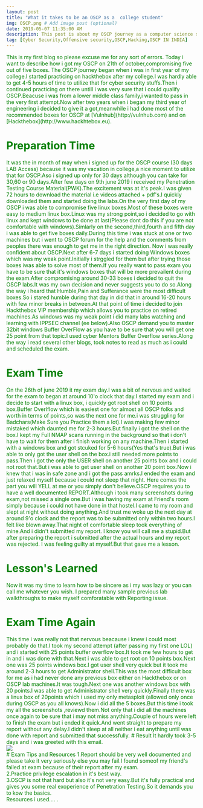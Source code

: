 ```yaml
---
layout: post
title: "What it takes to be an OSCP as a  college student"
img: OSCP.png # Add image post (optional)
date: 2019-05-07 11:35:00 AM
description: This post is about my OSCP journey as a computer science student in my third year of college.
tag: [Cyber Security,Offensive security,OSCP,Hacking,OSCP IN INDIA]
---
```


<span style="color:green">
This is my first  blog so please excuse me for any sort of errors.
<span style="color:green">
<span style="color:green">
Today i want to describe how i got my OSCP on 21th of october,compromising five out of five boxes.
The OSCP journey began when i was in first year of my college.I started practicing on hackthebox after my college.I was hardly able to get 4-5 hours of time to utilize that for cyber security stuffs.Then i continued practicing on there untill i was very sure that i could qualify OSCP.Beacuse i was from a  lower middle class family,i wanted to pass in the very first attempt.Now after two years when i began my third year of engineering i decided to give it a got,meanwhile i had done most of the recommended boxes for OSCP at
</span> [Vulnhub](http://vulnhub.com)<span style="color:green"> and on </span> [Hackthebox](http://www.hackhtebox.eu).


# Preparation Time
<span style="color:green">
It was the in  month of may when i signed up for the OSCP course (30 days LAB Access) because it was my vacation in college,a nice moment to utilize that for OSCP.Aso i signed up only for 30 days although you can take for 30,60 or 90 days.After few days on 9th june 2019 i received my Penetration Testing Course Material(PWK).The excitement was at it's peak.I was given 72 hours to download the material i.e videos attached + pdf's.I quickly downloaded them and started doing the labs.On the very first day of my OSCP i was able to compromise five linux boxes.Most of these boxes were easy to medium linux box.Linux was my strong point,so i decided to go with linux and kept windows to be done at last(Please dont do this if you are not comfortable with windows).Simlarly on the second,third,fourth and fifth day i was able to get five boxes daily.During this time i was stuck at one or two machines but i went to OSCP forum for the help and the comments from peoples there was enough to get me in the right direction.

<span style="color:green">
Now i was really confident about OSCP.Next after 6-7 days i started doing Windows boxes which was my weak point.Initially i strggled for them but after trying those boxes iwas able to solve most of them.If you really want to pass exam you have to be sure that it's windows boxes that will be more prevailent during the exam.After compromising around 30-33 boxes i decided to quit the OSCP labs.It was my own decision and never suggests you to do so.Along the way i heard that Humble,Pain and Sufferance were the most difficult boxes.So i stared humble during that day in did that in around 16-20 hours with few minor breaks in between.At that point of time i decided to join Hackthebox VIP membership which allows you to practice on retired machines.As windows was my weak point i did many labs watching and learning with IPPSEC channel (ee below).Also OSCP demand you to master 32bit windows Buffer OverFlow as you have to be sure that you will get one 25 point from that topic.I used cyber Mentors Buffer Overflow series.Along the way i read several other blogs, took notes to read as much as i could and scheduled the exam.
</span>

# Exam Time
<span style="color:green">
On the 26th of june 2019 it my exam day.I was a bit of nervous and waited for the exam to began at around 10'o clock that day.I started my exam and i decide to start with a linux box, i quickly got root shell on 10 points box.Buffer Overlflow which is easiest one for almost all OSCP folks and worth in terms of points,so was the next one for me.i was struggling for Badchars(Make Sure you Practice them a lot).I was making few minor mistaked which daunted me for 2-3 hours.But finally i got the shell on the box.I kept my Full NMAP scans running in the background so that i don't have to wait for them after i finish working on any machine.Then i started with a windows box and got  stcuked for 5-6 hours(Yes that's true).But i  was able to only got the user shell on the box.i still needed  more points to pass.Then i got the only the USER shell on another 25 points box and i could not root that.But i was able to get user shell  on another 20 point box.Now i knew that i was in safe zone and i got the pass amrks.I ended the exam and just relaxed myself because i could not sleep that night.
 </span>
<span style="color:green">
Here comes the part you will YELL at me or you simply don't believe.OSCP requires you to have a  well documented  REPORT.Although i took many screenshots during exam,not missed a single one.But i was having my exam at Friend's room simply because i could not have done in that hostel.I came to my room and slept at night without doing anything.And trust me woke up the next day at around 9'o clock and the report was to be submitted only within two hours.I felt like blown away.That night of comfortable sleep took everything of mine.And i didn't submitted my report.
 </span>
<span style="color:green">
I know you will call me a stupid.But after preparing the report i submitted after the actual hours and my report was rejected.
I was feeling guilty at myself.But that gave me a lesson.
</span>

# Lesson's Learned
<span style="color:green">
Now it was my time to learn how to be sincere as i my was lazy or you can call me whatever you wish.
I prepared many sample  previous lab walkthroughs to make myself comforatable with Reporting issue.
 </span>

# Exam Time Again
<span style="color:green">
This time i was really not that nervous beacause i knew i could most probably do that.I took my second attempt (after passing my first one LOL) and i started with 25 points  buffer  overflow box.It took  me few hours to get in and i was done with that.Next i was able to get root on 10 points box.Next one was 25 points windows box.I got user shell very quick but it took me around 2-3 hours to get Administrator shell.This was the most difficult box for me as i had never done any previous box either on Hackthebox or on OSCP lab machines.It was tough.Next one was another windows box with 20 points.I was able to get Administrator shell very quickly.Finally there was a linux box of 20points which i used my only metasploit (allowed only once during OSCP as you all knows).Now i did  all the 5 boxes.But this time i took my all the screenshots ,reviewd them.Not only that i did all the machines once again to be sure that i may not miss anything.Couple of hours were left to finish the exam but i ended it quick.And went straight to prepare my report without any delay.I didn't sleep at all neither i eat anything until was done with report and submitted that successfully.
</span>
# Result 
<span style="color:green">
It hardly took  3-5 days and i was greeted with this email. <br />
<img src="{{site.baseurl}}/assets/img/email.png">
<br />
</span>
# Exam Tips and Resources

<span style="color:green">
1.Report should be very well documented and please take it very seriously else you may fail.I found someof my friend's failed at exam because of their report after my exam.<br />
2.Practice privilege escalation in it's best way. <br />
3.OSCP is not that hard but also it's not very easy.But it's fully practical and gives you some real exoperience of Penetration Testing.So it demands you to kow the basics. <br />
</span>
<span style="color:green">
Resources i used....
</span>.

